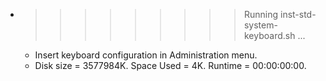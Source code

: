 * >>>>>>>>> Running inst-std-system-keyboard.sh ...
  * Insert keyboard configuration in Administration menu.
  * Disk size = 3577984K. Space Used = 4K. Runtime = 00:00:00:00.
